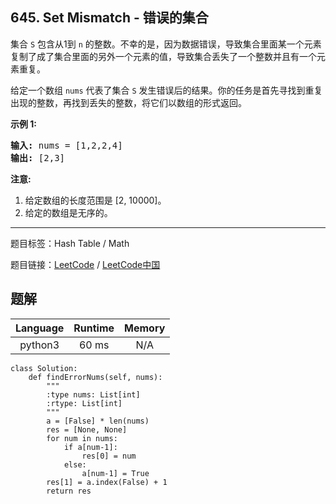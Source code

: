 ## 645. Set Mismatch - 错误的集合

<!--If you want to use the English description, use `question.content` instead-->

<p>集合 <code>S</code> 包含从1到&nbsp;<code>n</code>&nbsp;的整数。不幸的是，因为数据错误，导致集合里面某一个元素复制了成了集合里面的另外一个元素的值，导致集合丢失了一个整数并且有一个元素重复。</p>

<p>给定一个数组 <code>nums</code> 代表了集合 <code>S</code> 发生错误后的结果。你的任务是首先寻找到重复出现的整数，再找到丢失的整数，将它们以数组的形式返回。</p>

<p><strong>示例 1:</strong></p>

<pre>
<strong>输入:</strong> nums = [1,2,2,4]
<strong>输出:</strong> [2,3]
</pre>

<p><strong>注意:</strong></p>

<ol>
	<li>给定数组的长度范围是&nbsp;[2, 10000]。</li>
	<li>给定的数组是无序的。</li>
</ol>



-----

题目标签：Hash Table / Math

题目链接：[LeetCode](https://leetcode.com/problems/set-mismatch/description/)  /  [LeetCode中国](https://leetcode-cn.com/problems/set-mismatch/description/)

## 题解



| Language | Runtime | Memory |
|:---:|:---:|:---:|
| python3  | 60  ms | N/A |

```python3
class Solution:
    def findErrorNums(self, nums):
        """
        :type nums: List[int]
        :rtype: List[int]
        """
        a = [False] * len(nums)
        res = [None, None]
        for num in nums:
            if a[num-1]:
                res[0] = num
            else:
                a[num-1] = True
        res[1] = a.index(False) + 1
        return res
```
